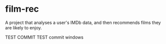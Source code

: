 # film-rec
A project that analyses a user's IMDb data, and then recommends films they are likely to enjoy.

TEST COMMIT
TEST commit windows

